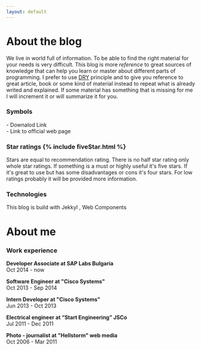 ```yaml
---
layout: default
---
```


# About the blog

We live in world full of information. To be able to find the right material for your needs is very difficult. This blog is more *reference* to great sources 
of knowledge that can help you learn or master about different parts of programming. I prefer to use [DRY](http://en.wikipedia.org/wiki/Don't_repeat_yourself) principle and to give you reference to great article, book or some kind of material instead to repeat what is already writed and explained. If some material has something that is missing for me I will increment it or will summarize it for you.

### Symbols

<core-icon icon="file-download"></core-icon> - Downalod Link  
<core-icon icon="link"></core-icon> - Link to official web page

### Star ratings {% include fiveStar.html %}

Stars are equal to recommendation rating. There is no half star rating only whole star ratings. If something is a must or highly useful it's five stars. If it's great to use but has some disadvantages or cons it's four stars. For low ratings probably it will be provided more information.

### Technologies

This blog is build with Jekkyl [<core-icon icon="link"></core-icon>](http://jekyllrb.com/), Web Components [<core-icon icon="link"></core-icon>](http://webcomponents.org/)

# About me

### Work experience

**Developer Associate at SAP Labs Bulgaria**  
Oct 2014 - now

**Software Engineer at "Cisco Systems"**  
Oct 2013 - Sep 2014

**Intern Developer at "Cisco Systems"**  
Jun 2013 - Oct 2013

<!-- shop24.bg -->
<!-- marketing manager Kaiski -->
<!-- Free lance photographer MOJO -->
<!-- Tillate photographer -->

**Electrical engineer at “Start Engineering” JSCo**  
Jul 2011 - Dec 2011

**Photo - journalist at "Hellstorm" web media**  
Oct 2006 - Mar 2011

<!-- Computer Center Ltd -->
<!-- My Father's market -->

